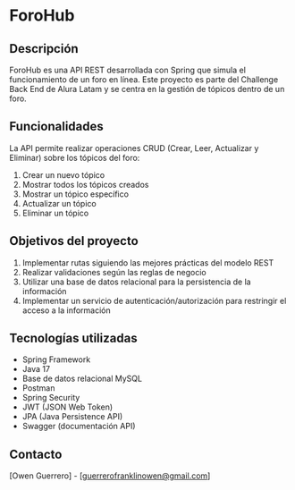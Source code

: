 # ForoHub

## Descripción

ForoHub es una API REST desarrollada con Spring que simula el funcionamiento de un foro en línea. Este proyecto es parte del Challenge Back End de Alura Latam y se centra en la gestión de tópicos dentro de un foro.

## Funcionalidades

La API permite realizar operaciones CRUD (Crear, Leer, Actualizar y Eliminar) sobre los tópicos del foro:

1. Crear un nuevo tópico
2. Mostrar todos los tópicos creados
3. Mostrar un tópico específico
4. Actualizar un tópico
5. Eliminar un tópico

## Objetivos del proyecto

1. Implementar rutas siguiendo las mejores prácticas del modelo REST
2. Realizar validaciones según las reglas de negocio
3. Utilizar una base de datos relacional para la persistencia de la información
4. Implementar un servicio de autenticación/autorización para restringir el acceso a la información

## Tecnologías utilizadas

- Spring Framework
- Java 17
- Base de datos relacional MySQL
- Postman
- Spring Security
- JWT (JSON Web Token)
- JPA (Java Persistence API)
- Swagger (documentación API)
  
## Contacto
[Owen Guerrero] - [guerrerofranklinowen@gmail.com]
